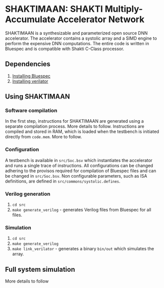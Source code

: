 # SHAKTIMAAN: SHAKTI Multiply-Accumulate Accelerator Network
SHAKTIMAAN is a synthesizable and parameterized open source DNN accelerator.
The accelerator contains a systolic array and a SIMD engine to perform the expensive DNN computations. The entire code is written in Bluespec and is
compatible with Shakti C-Class processor.

## Dependencies
1. [Installing Bluespec](https://github.com/B-Lang-org/bsc)
2. [Installing verilator](https://www.veripool.org/verilator/)

## Using SHAKTIMAAN

### Software compilation
In the first step, instructions for SHAKTIMAAN are generated using a separate compilation process. More details to follow.  Instructions are compiled and stored in RAM, which is loaded when the testbench is initiated directly from `code.mem`. More to follow.

### Configuration
A testbench is available in `src/Soc.bsv` which instantiates the accelerator and runs a single trace of instructions.
All configurations can be changed adhering to the provisos required for compilation of Bluespec files and can be changed in `src/Soc.bsv`.
Non configurable parameters, such as ISA definitions, are defined in `src/commons/systolic.defines`.

### Verilog generation
1. `cd src`
2. `make generate_verilog` - generates Verilog files from Bluespec for all files.

### Simulation
1. `cd src`
2. `make generate_verilog`
3. `make link_verilator` - generates a binary `bin/out` which simulates the array.

## Full system simulation
More details to follow

